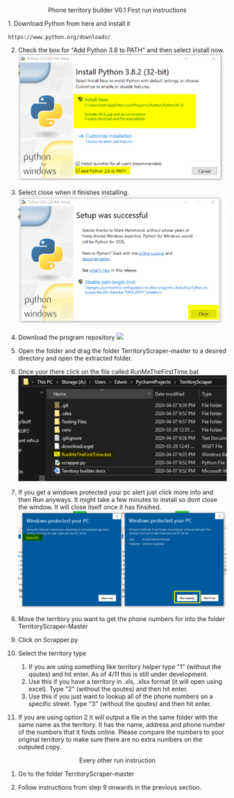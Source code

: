 <p align="center">
Phone territory builder V0.1
First run instructions
</p>
1.	Download Python from here and install it

	https://www.python.org/downloads/

2.	Check the box for "Add Python 3.8 to PATH" and then select install now.
	![](Images/1Python.png)

3.	Select close when it finishes installing.
	![](Images/2Python.png)

4.	Download the program repository
	![](Images/4Github)

5.	Open the folder and drag the folder TerritoryScraper-master to a desired directory and open the extracted folder.


6.	Once your there click on the file called RunMeTheFirstTime.bat
	 ![](Images/6BatFile.png)

7.	If you get a windows protected your pc alert just click more info and then Run anyways. It might take a few minutes to install so dont close the window. It will close itself once it has finsihed.
	![](Images/7Windows_defender.png)

8.	Move the territory you want to get the phone numbers for into the folder TerritoryScraper-Master

9.	Click on Scrapper.py

10.	Select the territory type
	1. If you are using something like territory helper type "1" (without the qoutes) and hit enter. As of 4/11 this is still under development.
	2. Use this if you have a territory in .xls, .xlsx format (it will open using excel). Type "2" (without the qoutes) and then hit enter.
	3. Use this if you just want to lookup all of the phone numbers on a specific street. Type "3" (without the qoutes) and then hit enter.

11.	If you are using option 2 it will output a file in the same folder with the same name as the territory. It has the name, address and phone number of the numbers that it finds online. Please compare the numbers to your original territory to make sure there are no extra numbers on the outputed copy.


<p align="center">
Every other run instruction
</p>

1.	Go to the folder TerritoryScraper-master
	
2.	Follow instructions from step 9 onwards in the previous section.
 
